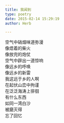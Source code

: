 ```yaml
---  
title: 我闻到  
type: poetry  
date: 2015-02-14 15:29:19  
author: Herb  

---    
```

空气中硝烟味道弥漫    
像焐着的柴火    
像放完的炮仗    
空气中辟出一道惊响    
像远乡的呼唤    
像远乡的新雷    
我这远于乡的人啊    
在起伏山峦中拘谨    
在泛泛海涛上徘徊    
有什么东西    
如同一湾白沙    
被磨灭得    
忘了回忆  
